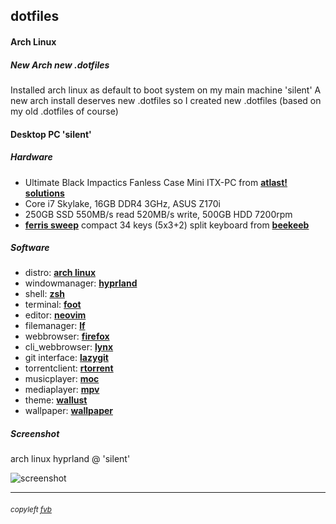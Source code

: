 ## dotfiles

#### Arch Linux

##### New Arch new .dotfiles

Installed arch linux as default to boot system on my main machine 'silent'
A new arch install deserves new .dotfiles so I created new .dotfiles (based on my old .dotfiles of course)

#### Desktop PC 'silent'

##### Hardware
* Ultimate Black Impactics Fanless Case Mini ITX-PC from [**atlast! solutions**](https://www.atlastsolutions.com "atlast! solutions")
* Core i7 Skylake, 16GB DDR4 3GHz, ASUS Z170i
* 250GB SSD 550MB/s read 520MB/s write, 500GB HDD 7200rpm
* [**ferris sweep**](https://github.com/davidphilipbarr/Sweep "ferris sweep") compact 34 keys (5x3+2) split keyboard from [**beekeeb**](https://shop.beekeeb.com/product/pre-soldered-ferris-sweep-low-profile-split-keyboard/ "beekeeb")

##### Software
* distro:           [**arch linux**](https://www.archlinux.org/ "arch linux")
* windowmanager:    [**hyprland**](https://hyprland.org/ "hyprland")
* shell:            [**zsh**](https://www.zsh.org "zsh")
* terminal:         [**foot**](https://codeberg.org/dnkl/foot "foot")
* editor:           [**neovim**](https://neovim.io/ "neovim")
* filemanager:      [**lf**](https://github.com/gokcehan/lf "lf")
* webbrowser:       [**firefox**](https://www.mozilla.org/nl/firefox/new/ "firefox")
* cli_webbrowser:   [**lynx**](https://lynx.invisible-island.net/current/index.html "lynx")
* git interface:    [**lazygit**](https://github.com/jesseduffield/lazygit/ "lazygit")
* torrentclient:    [**rtorrent**](https://rakshasa.github.io/rtorrent/ "rtorrent")
* musicplayer:      [**moc**](https://moc.daper.net/ "moc - music on console")
* mediaplayer:      [**mpv**](https://mpv.io/ "mpv")
* theme:            [**wallust**](https://codeberg.org/explosion-mental/wallust "wallust - a better pywal")
* wallpaper:        [**wallpaper**](https://freekvb.github.io/fvb/hyprland/japanese_girl.jpg "japanese girl")

##### Screenshot
arch linux hyprland @ 'silent'

![screenshot](https://freekvb.github.io/fvb/hyprland/hypr_screen.png "arch linux hyprland @ 'silent'")

---

###### <small>copyleft [fvb](https://freekvb.github.io/fvb/ "fvb /begin")</small>
